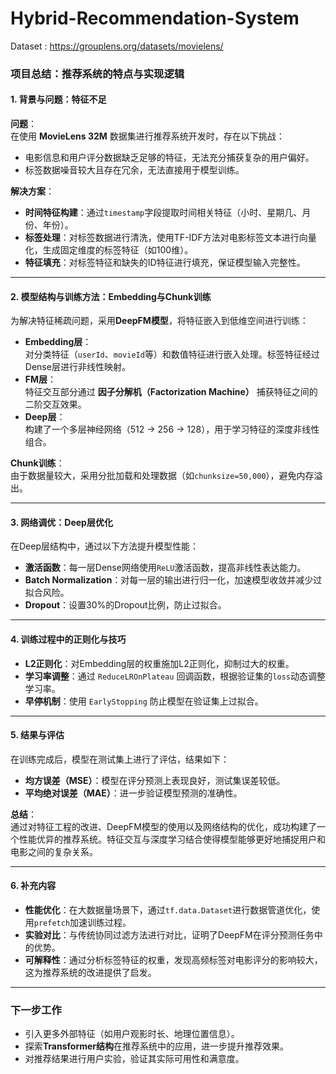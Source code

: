 # Hybrid-Recommendation-System
Dataset : https://grouplens.org/datasets/movielens/

### 项目总结：推荐系统的特点与实现逻辑

#### 1. 背景与问题：特征不足  
**问题**：  
在使用 **MovieLens 32M** 数据集进行推荐系统开发时，存在以下挑战：  
- 电影信息和用户评分数据缺乏足够的特征，无法充分捕获复杂的用户偏好。  
- 标签数据噪音较大且存在冗余，无法直接用于模型训练。  

**解决方案**：  
- **时间特征构建**：通过`timestamp`字段提取时间相关特征（小时、星期几、月份、年份）。  
- **标签处理**：对标签数据进行清洗，使用TF-IDF方法对电影标签文本进行向量化，生成固定维度的标签特征（如100维）。  
- **特征填充**：对标签特征和缺失的ID特征进行填充，保证模型输入完整性。

---

#### 2. 模型结构与训练方法：Embedding与Chunk训练  
为解决特征稀疏问题，采用**DeepFM模型**，将特征嵌入到低维空间进行训练：  
- **Embedding层**：  
  对分类特征（`userId`、`movieId`等）和数值特征进行嵌入处理。标签特征经过Dense层进行非线性映射。  
- **FM层**：  
  特征交互部分通过 **因子分解机（Factorization Machine）** 捕获特征之间的二阶交互效果。  
- **Deep层**：  
  构建了一个多层神经网络（512 → 256 → 128），用于学习特征的深度非线性组合。  

**Chunk训练**：  
由于数据量较大，采用分批加载和处理数据（如`chunksize=50,000`），避免内存溢出。

---

#### 3. 网络调优：Deep层优化  
在Deep层结构中，通过以下方法提升模型性能：  
- **激活函数**：每一层Dense网络使用`ReLU`激活函数，提高非线性表达能力。  
- **Batch Normalization**：对每一层的输出进行归一化，加速模型收敛并减少过拟合风险。  
- **Dropout**：设置30%的Dropout比例，防止过拟合。  

---

#### 4. 训练过程中的正则化与技巧  
- **L2正则化**：对Embedding层的权重施加L2正则化，抑制过大的权重。  
- **学习率调整**：通过 `ReduceLROnPlateau` 回调函数，根据验证集的`loss`动态调整学习率。  
- **早停机制**：使用 `EarlyStopping` 防止模型在验证集上过拟合。

---

#### 5. 结果与评估  
在训练完成后，模型在测试集上进行了评估，结果如下：  
- **均方误差（MSE）**：模型在评分预测上表现良好，测试集误差较低。  
- **平均绝对误差（MAE）**：进一步验证模型预测的准确性。  

**总结**：  
通过对特征工程的改进、DeepFM模型的使用以及网络结构的优化，成功构建了一个性能优异的推荐系统。特征交互与深度学习结合使得模型能够更好地捕捉用户和电影之间的复杂关系。  

---

#### 6. 补充内容  
- **性能优化**：在大数据量场景下，通过`tf.data.Dataset`进行数据管道优化，使用`prefetch`加速训练过程。  
- **实验对比**：与传统协同过滤方法进行对比，证明了DeepFM在评分预测任务中的优势。  
- **可解释性**：通过分析标签特征的权重，发现高频标签对电影评分的影响较大，这为推荐系统的改进提供了启发。  

---

### 下一步工作  
- 引入更多外部特征（如用户观影时长、地理位置信息）。  
- 探索**Transformer结构**在推荐系统中的应用，进一步提升推荐效果。  
- 对推荐结果进行用户实验，验证其实际可用性和满意度。  

